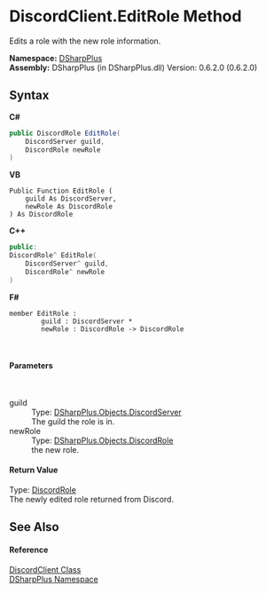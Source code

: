 # DiscordClient.EditRole Method 
 

Edits a role with the new role information.

**Namespace:**&nbsp;<a href="503971eb-de5e-a570-9922-de9500a9b1cc">DSharpPlus</a><br />**Assembly:**&nbsp;DSharpPlus (in DSharpPlus.dll) Version: 0.6.2.0 (0.6.2.0)

## Syntax

**C#**<br />
``` C#
public DiscordRole EditRole(
	DiscordServer guild,
	DiscordRole newRole
)
```

**VB**<br />
``` VB
Public Function EditRole ( 
	guild As DiscordServer,
	newRole As DiscordRole
) As DiscordRole
```

**C++**<br />
``` C++
public:
DiscordRole^ EditRole(
	DiscordServer^ guild, 
	DiscordRole^ newRole
)
```

**F#**<br />
``` F#
member EditRole : 
        guild : DiscordServer * 
        newRole : DiscordRole -> DiscordRole 

```

<br />

#### Parameters
&nbsp;<dl><dt>guild</dt><dd>Type: <a href="0bea1794-96dc-62e4-4798-1bd4e0abad39">DSharpPlus.Objects.DiscordServer</a><br />The guild the role is in.</dd><dt>newRole</dt><dd>Type: <a href="81d633fd-2630-c555-696f-75579938368e">DSharpPlus.Objects.DiscordRole</a><br />the new role.</dd></dl>

#### Return Value
Type: <a href="81d633fd-2630-c555-696f-75579938368e">DiscordRole</a><br />The newly edited role returned from Discord.

## See Also


#### Reference
<a href="8f8cbf24-03e9-53cc-389f-2ba10a699065">DiscordClient Class</a><br /><a href="503971eb-de5e-a570-9922-de9500a9b1cc">DSharpPlus Namespace</a><br />